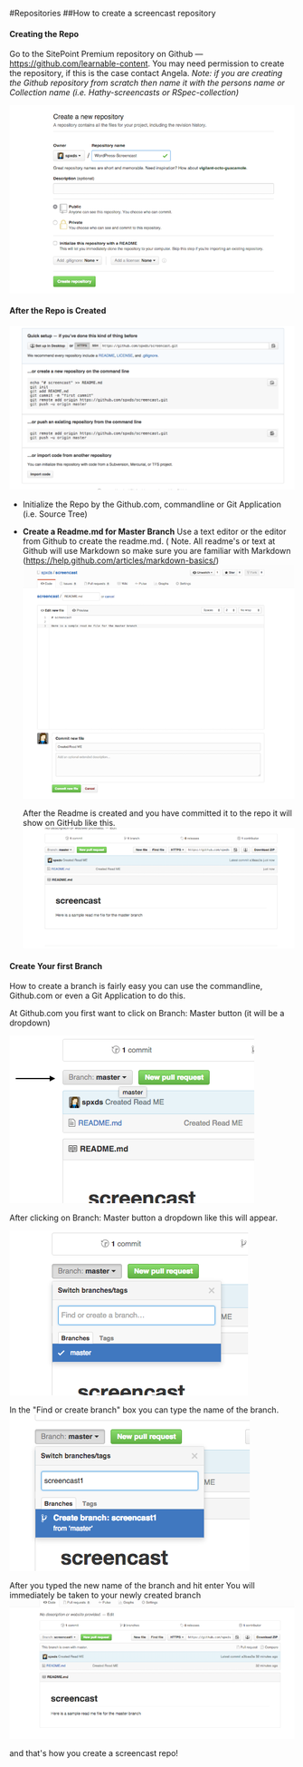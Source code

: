 #Repositories
##How to create a screencast repository

#### Creating the Repo
Go to the SitePoint Premium repository on Github — https://github.com/learnable-content. You may need permission to create the repository, if this is the case contact Angela. *Note:  if you are creating the Github repository from scratch then name it with the persons name or Collection name (i.e. Hathy-screencasts or RSpec-collection)*


![Creating a Repo](repo-screenshot-images/creating-the_repo.png)

#### After the Repo is Created
![Repo Created](repo-screenshot-images/repo-created.png)


* Initialize the Repo by the Github.com, commandline or Git Application (i.e. Source Tree)
* **Create a Readme.md for Master Branch**
  Use a text editor or the editor from Github to create the readme.md. ( Note. All readme's or text at Github will use Markdown so make sure you are familiar  with Markdown (https://help.github.com/articles/markdown-basics/)
  ![Creating a ReadME](repo-screenshot-images/create_readme.png)

  After the Readme is created and you have committed it to the repo it will show on GitHub like this.
  ![ReadMe Created](repo-screenshot-images/readme-created.png)


#### Create Your first Branch

How to create a branch is fairly easy you can use the commandline, Github.com or even a  Git Application to do this.

At Github.com you first want to click on Branch: Master button (it will be a dropdown)

![Click On Master](repo-screenshot-images/click_me.png)


After clicking on Branch: Master button a dropdown like this will appear.



![Dropdown](repo-screenshot-images/dropdown.png)

In the "Find or create branch" box you can type the name of the branch.
![Creating a Branch](repo-screenshot-images/branch.png)

After you typed the new name of the branch and hit enter
You will immediately be taken to your newly created branch
![Branch Created](repo-screenshot-images/branch-created.png)


and that's how you create a screencast repo!